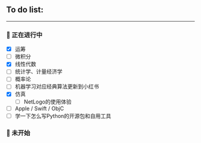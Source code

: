 ## To do list:
-----


### 🚀 正在进行中


- [x] 运筹
- [ ] 微积分
- [x] 线性代数
- [ ] 统计学、计量经济学
- [ ] 概率论
- [ ] 机器学习对应经典算法更新到小红书
- [x] 仿真
    - [ ] NetLogo的使用体验
- [ ] Apple / Swift / ObjC 
- [ ] 学一下怎么写Python的开源包和自用工具
### 🪫 未开始


